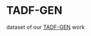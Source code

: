 # TADF-GEN
dataset of our [TADF-GEN](https://chemrxiv.org/engage/chemrxiv/article-details/670727cacec5d6c142bb50b2) work
